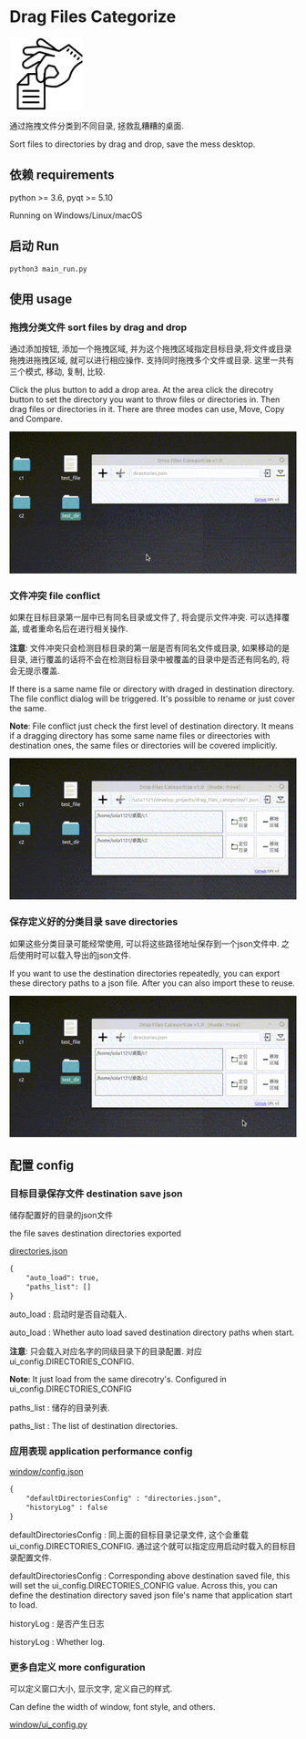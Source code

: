 # Drag Files Categorize

![mainIcon](docs/img/main.png)

通过拖拽文件分类到不同目录, 拯救乱糟糟的桌面.

Sort files to directories by drag and drop, save the mess desktop.

## 依赖 requirements

python >= 3.6, pyqt >= 5.10

Running on Windows/Linux/macOS

## 启动 Run

    python3 main_run.py

## 使用 usage

### 拖拽分类文件 sort files by drag and drop

通过添加按钮, 添加一个拖拽区域, 并为这个拖拽区域指定目标目录,将文件或目录拖拽进拖拽区域, 就可以进行相应操作. 支持同时拖拽多个文件或目录. 这里一共有三个模式, 移动, 复制, 比较.

Click the plus button to add a drop area. At the area click the direcotry button to set the directory you want to throw files or directories in. Then drag files or directories in it. There are three modes can use, Move, Copy and Compare.

![main_usage](docs/img/01.gif)

### 文件冲突 file conflict

如果在目标目录第一层中已有同名目录或文件了, 将会提示文件冲突. 可以选择覆盖, 或者重命名后在进行相关操作.

**注意**: 文件冲突只会检测目标目录的第一层是否有同名文件或目录, 如果移动的是目录, 进行覆盖的话将不会在检测目标目录中被覆盖的目录中是否还有同名的, 将会无提示覆盖.

If there is a same name file or directory with draged in destination directory. The file conflict dialog will be triggered. It's possible to rename or just cover the same.

**Note**: File conflict just check the first level of destination directory. It means if a dragging directory has some same name files or direectories with destination ones, the same files or directories will be covered implicitly.

![file_conflict](docs/img/02.gif)

### 保存定义好的分类目录 save directories

如果这些分类目录可能经常使用, 可以将这些路径地址保存到一个json文件中. 之后使用时可以载入导出的json文件.

If you want to use the destination directories repeatedly, you can export these directory paths to a json file. After you can also import these to reuse.

![record_directories](docs/img/03.gif)

## 配置 config

### 目标目录保存文件 destination save json

储存配置好的目录的json文件 

the file saves destination directories exported

[directories.json](directories.json)

    {
        "auto_load": true,
        "paths_list": []
    }

auto_load : 启动时是否自动载入.

auto_load :  Whether auto load saved destination directory paths when start.

**注意**: 只会载入对应名字的同级目录下的目录配置. 对应ui_config.DIRECTORIES_CONFIG. 

**Note**: It just load from the same direcotry's. Configured in ui_config.DIRECTORIES_CONFIG

paths_list : 储存的目录列表.

paths_list : The list of destination directories.

### 应用表现 application performance config

[window/config.json](window/config.json)

    {
        "defaultDirectoriesConfig" : "directories.json",
        "historyLog" : false
    }

defaultDirectoriesConfig : 同上面的目标目录记录文件, 这个会重载ui_config.DIRECTORIES_CONFIG. 通过这个就可以指定应用启动时载入的目标目录配置文件.

defaultDirectoriesConfig : Corresponding above destination saved file, this will set the ui_config.DIRECTORIES_CONFIG value. Across this, you can define the destination directory saved json file's name that application start to load.

historyLog : 是否产生日志

historyLog : Whether log.

### 更多自定义 more configuration

可以定义窗口大小, 显示文字, 定义自己的样式.

Can define the width of window, font style, and others.

[window/ui_config.py](window/ui_config.py)